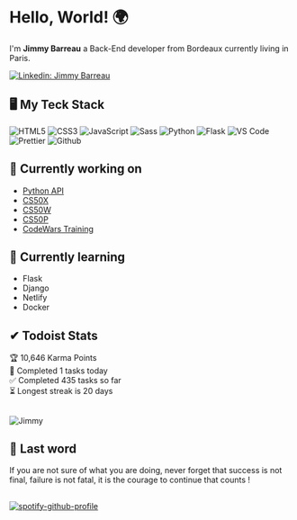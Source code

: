 # Hello, World! 🌍
I'm **Jimmy Barreau** a Back-End developer from Bordeaux currently living in Paris.

[![Linkedin: Jimmy Barreau](https://img.shields.io/badge/-Jimmy%20Barreau-blue?style=flat-square&logo=Linkedin&logoColor=white&link=https://www.linkedin.com/in/jimmy-barreau-5a9730117/)](https://www.linkedin.com/in/jimmy-barreau-5a9730117/)

## 🖥️ My Teck Stack

![HTML5](https://img.shields.io/badge/-HTML5-%23E44D27?style=flat-square&logo=html5&logoColor=ffffff)
![CSS3](https://img.shields.io/badge/-CSS3-%231572B6?style=flat-square&logo=css3)
![JavaScript](https://img.shields.io/badge/-JavaScript-%23F7DF1C?style=flat-square&logo=javascript&logoColor=000000&labelColor=%23F7DF1C&color=%23FFCE5A)
![Sass](https://img.shields.io/badge/-Sass-%23CC6699?style=flat-square&logo=sass&logoColor=ffffff)
![Python](https://img.shields.io/badge/-Python-%23F82772?style=flat-square&logo=python&logoColor=ffffff)
![Flask](https://img.shields.io/badge/-Flask-%23F82772?style=flat-square&logo=flask&logoColor=ffffff)
![VS Code](https://img.shields.io/badge/-VSCode-%23007ACC?style=flat-square&logo=visual-studio-code)
![Prettier](https://img.shields.io/badge/-Prettier-%23F82772?style=flat-square&logo=prettier&logoColor=ffffff)
![Github](https://img.shields.io/badge/-Github-%23FFCE5A?style=flat-square&logo=github&logoColor=ffffff)

## 🔭 Currently working on 
- [Python API]()
- [CS50X](https://pll.harvard.edu/course/cs50-introduction-computer-science?delta=0)
- [CS50W](https://pll.harvard.edu/course/cs50s-web-programming-python-and-javascript?delta=0)
- [CS50P](https://pll.harvard.edu/course/cs50s-introduction-programming-python?delta=0)
- [CodeWars Training](https://www.codewars.com/users/Haaomas)

## 🌱 Currently learning
- Flask
- Django
- Netlify
- Docker

## ✔ Todoist Stats

<!-- TODO-IST:START -->
🏆  10,646 Karma Points           
🌸  Completed 1 tasks today           
✅  Completed 435 tasks so far           
⏳  Longest streak is 20 days
<!-- TODO-IST:END -->

##
![Jimmy](https://github-readme-stats.vercel.app/api?username=Haaomas&&show_icons=true&theme=tokyonight&hide=prs,issues&bg_color=0d1117)

## :dart: Last word
If you are not sure of what you are doing, never forget that success is not final, failure is not fatal, it is the courage to continue that counts !

##
[![spotify-github-profile](https://spotify-github-profile.vercel.app/api/view?uid=apgyrlja2577045d6swxg1ccw&cover_image=true&theme=novatorem&bar_color=628fdb&bar_color_cover=false)](https://github.com/kittinan/spotify-github-profile)
